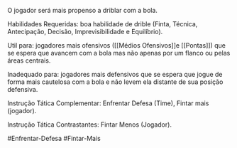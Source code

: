 O jogador será mais propenso a driblar com a bola.

Habilidades Requeridas: boa habilidade de drible (Finta, Técnica, Antecipação, Decisão, Imprevisibilidade e Equilíbrio).

Util para: jogadores mais ofensivos ([[Médios Ofensivos]]e [[Pontas]]) que se espera que avancem com a bola mas não apenas por um flanco ou pelas áreas centrais.

Inadequado para: jogadores mais defensivos que se espera que jogue de forma mais cautelosa com a bola e não levem ela distante de sua posição defensiva.

Instrução Tática Complementar: Enfrentar Defesa (Time), Fintar mais (jogador).

Instrução Tática Contrastantes: Fintar Menos (Jogador). 

#Enfrentar-Defesa #Fintar-Mais 
